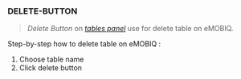 ### DELETE-BUTTON

> *Delete Button* on *[tables panel](https://github.com/arthaprihardana/emobiq/blob/master/Doc-Markdown/emobiq-doc/editor/Database/data-structure/tables-panel/index.md)* use for delete table on eMOBIQ.

Step-by-step how to delete table on eMOBIQ :

1. Choose table name
2. Click delete button
